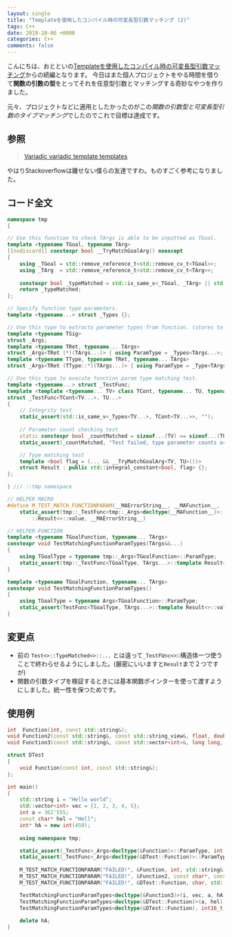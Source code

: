 ```yaml
---
layout: single
title: "Templateを使用したコンパイル時の可変長型引数マッチング (2)"
tags: C++
date: 2018-10-06 +0900
categories: C++
comments: false
---
```

<script type="text/javascript"
    src="http://cdn.mathjax.org/mathjax/latest/MathJax.js?config=TeX-AMS-MML_HTMLorMML">
</script>

こんにちは、おとといの[Templateを使用したコンパイル時の可変長型引数マッチング]()からの続編となります。
今日はまた個人プロジェクトをやる時間を借りて**関数の引数の型**をとってそれを任意型引数とマッチングする奇妙なやつを作りました。

元々、プロジェクトなどに適用としたかったのがこの*関数の引数型と可変長型引数のタイプマッチング*でしたのでこれで目標は達成です。

## 参照

> [Variadic variadic template templates](https://stackoverflow.com/questions/9662632/variadic-variadic-template-templates)

やはりStackoverflowは離せない僕らの友達ですわ。ものすごく参考になりました。

## コード全文

``` c++
namespace tmp
{

// Use this function to check TArgs is able to be inputted as TGoal.
template <typename TGoal, typename TArg>
[[nodiscard]] constexpr bool __TryMatchGoalArg() noexcept
{
    using _TGoal = std::remove_reference_t<std::remove_cv_t<TGoal>>;
    using _TArg  = std::remove_reference_t<std::remove_cv_t<TArg>>;
    
    constexpr bool _typeMatched = std::is_same_v<_TGoal, _TArg> || std::is_constructible_v<_TGoal, _TArg>;
    return _typeMatched;
};

// Specify function type parameters.
template <typename...> struct _Types {};

// Use this type to extracts parameter types from function. (stores to _Types<...>!)
template <typename TSig> 
struct _Args;
template <typename TRet, typename... TArgs>
struct _Args<TRet (*)(TArgs...)> { using ParamType = _Types<TArgs...>; };
template <typename TType, typename TRet, typename... TArgs>
struct _Args<TRet (TType::*)(TArgs...)> { using ParamType = _Type<TArgs...>; };

// Use this type to execute function param type matching test.
template <typename...> struct _TestFunc;
template <template <typename... TV> class TCont, typename... TU, typename... TV>
struct _TestFunc<TCont<TV...>, TU...> 
{
    // Integrity test
    static_assert(std::is_same_v<_Types<TV...>, TCont<TV...>>, "");
    
    // Parameter count checking test
    static constexpr bool _countMatched = sizeof...(TV) == sizeof...(TU);
    static_assert(_countMatched, "Test failed, type parameter counts are not matched.");

    // Type matching test
    template <bool flag = (... && __TryMatchGoalArg<TV, TU>())>
    struct Result : public std::integral_constant<bool, flag> {};
};

} /// ::tmp namespace

// HELPER MACRO 
#define M_TEST_MATCH_FUNCTIONPARAM(__MAErrorString__, __MAFunction__, ...) \
    static_assert(tmp::_TestFunc<tmp::_Args<decltype(__MAFunction__)>::ParamType, __VA_ARGS__> \
        ::Result<>::value, __MAErrorString__)

// HELPER FUNCTION 
template <typename TGoalFunction, typename... TArgs> 
constexpr void TestMatchingFunctionParamTypes(TArgs&&...)
{
    using TGoalType = typename tmp::_Args<TGoalFunction>::ParamType;
    static_assert(tmp::_TestFunc<TGoalType, TArgs...>::template Result<>::value, "");
}

template <typename TGoalFunction, typename... TArgs> 
constexpr void TestMatchingFunctionParamTypes()
{
    using TGoalType = typename Args<TGoalFunction>::ParamType;
    static_assert(TestFunc<TGoalType, TArgs...>::template Result<>::value, "");
}
```

## 変更点

* 前の `Test<>::TypeMatched<>::...` とは違って`_TestFUnc<>`::構造体一つ使うことで終わらせるようにしました。(厳密にいいますと`Result`まで２つですが)
* 関数の引数タイプを検証するときには基本関数ポインターを使って渡すようにしました。統一性を保つためです。

## 使用例

``` c++
int  Function(int, const std::string&);
void Function2(const std::string&, const std::string_view&, float, double);
void Function3(const std::string&, const std::vector<int>&, long long, const int*);

struct DTest
{
    void Function(const int, const std::string&);
};

int main()
{
    std::string i = "Hello world";
    std::vector<int> vec = {1, 2, 3, 4, 5};
    int a = 362'555;
    const char* hel = "Hell";
    int* hA = new int(450);
    
    using namespace tmp;

    static_assert(_TestFunc<_Args<decltype(&Function)>::ParamType, int, std::string&>::Result<>::value, "");
    static_assert(_TestFunc<_Args<decltype(&DTest::Function)>::ParamType, int, const char*>::Result<>::value, "");
    
    M_TEST_MATCH_FUNCTIONPARAM("FAILED!", &Function, int, std::string&);
    M_TEST_MATCH_FUNCTIONPARAM("FAILED!", &Function2, const char*, const char*, float, float);
    M_TEST_MATCH_FUNCTIONPARAM("FAILED!", &DTest::Function, char, std::string);

    TestMatchingFunctionParamTypes<decltype(&Function3)>(i, vec, a, hA);
    TestMatchingFunctionParamTypes<decltype(&DTest::Function)>(a, hel);
    TestMatchingFunctionParamTypes<decltype(&DTest::Function), int16_t, const char*>();
    
    delete hA;
}
```